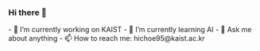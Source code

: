 ### Hi there 👋

<!--
**hichoe95/hichoe95** is a ✨ _special_ ✨ repository because its `README.md` (this file) appears on your GitHub profile.
--!>

- 🔭 I’m currently working on KAIST 
- 🌱 I’m currently learning AI 
- 💬 Ask me about anything 
- 📫 How to reach me: hichoe95@kaist.ac.kr 
